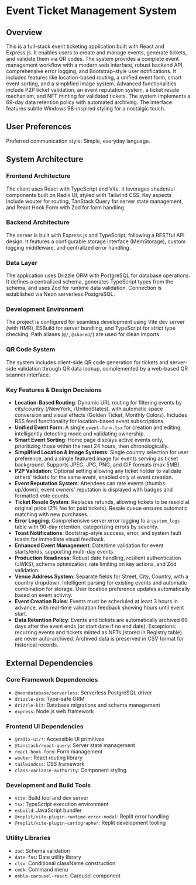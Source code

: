 # Event Ticket Management System

## Overview
This is a full-stack event ticketing application built with React and Express.js. It enables users to create and manage events, generate tickets, and validate them via QR codes. The system provides a complete event management workflow with a modern web interface, robust backend API, comprehensive error logging, and Bootstrap-style user notifications. It includes features like location-based routing, a unified event form, smart event sorting, and a simplified image system. Advanced functionalities include P2P ticket validation, an event reputation system, a ticket resale mechanism, and NFT minting for validated tickets. The system implements a 69-day data retention policy with automated archiving. The interface features subtle Windows 98-inspired styling for a nostalgic touch.

## User Preferences
Preferred communication style: Simple, everyday language.

## System Architecture

### Frontend Architecture
The client uses React with TypeScript and Vite. It leverages shadcn/ui components built on Radix UI, styled with Tailwind CSS. Key aspects include wouter for routing, TanStack Query for server state management, and React Hook Form with Zod for form handling.

### Backend Architecture
The server is built with Express.js and TypeScript, following a RESTful API design. It features a configurable storage interface (MemStorage), custom logging middleware, and centralized error handling.

### Data Layer
The application uses Drizzle ORM with PostgreSQL for database operations. It defines a centralized schema, generates TypeScript types from the schema, and uses Zod for runtime data validation. Connection is established via Neon serverless PostgreSQL.

### Development Environment
The project is configured for seamless development using Vite dev server (with HMR), ESBuild for server bundling, and TypeScript for strict type checking. Path aliases (`@/`, `@shared/`) are used for clean imports.

### QR Code System
The system includes client-side QR code generation for tickets and server-side validation through QR data lookup, complemented by a web-based QR scanner interface.

### Key Features & Design Decisions
- **Location-Based Routing**: Dynamic URL routing for filtering events by city/country (/NewYork, /UnitedStates), with automatic space conversion and visual effects (Golden Ticket, Monthly Colors). Includes RSS feed functionality for location-based event subscriptions.
- **Unified Event Form**: A single `event-form.tsx` for creation and editing, intelligently detecting mode and validating ownership.
- **Smart Event Sorting**: Home page displays active events only, prioritizing those within the next 24 hours, then chronologically.
- **Simplified Location & Image Systems**: Single country selection for user preference, and a single featured image for events serving as ticket background. Supports JPEG, JPG, PNG, and GIF formats (max 5MB).
- **P2P Validation**: Optional setting allowing any ticket holder to validate others' tickets for the same event, enabled only at event creation.
- **Event Reputation System**: Attendees can rate events (thumbs up/down); event owners' reputation is displayed with badges and formatted vote counts.
- **Ticket Resale System**: Replaces refunds, allowing tickets to be resold at original price (2% fee for paid tickets). Resale queue ensures automatic matching with new purchases.
- **Error Logging**: Comprehensive server error logging to a `system_logs` table with 90-day retention, categorizing errors by severity.
- **Toast Notifications**: Bootstrap-style success, error, and system fault toasts for immediate visual feedback.
- **Enhanced Event Management**: Date/time validation for event starts/ends, supporting multi-day events.
- **Production Readiness**: Robust date handling, resilient authentication (JWKS), schema optimization, rate limiting on key actions, and Zod validation.
- **Venue Address System**: Separate fields for Street, City, Country, with a country dropdown. Intelligent parsing for existing events and automatic combination for storage. User location preference updates automatically based on event activity.
- **Event Creation Rules**: Events must be scheduled at least 3 hours in advance, with real-time validation feedback showing hours until event start.
- **Data Retention Policy**: Events and tickets are automatically archived 69 days after the event ends (or start date if no end date). Exceptions: recurring events and tickets minted as NFTs (stored in Registry table) are never auto-archived. Archived data is preserved in CSV format for historical records.

## External Dependencies

### Core Framework Dependencies
- `@neondatabase/serverless`: Serverless PostgreSQL driver
- `drizzle-orm`: Type-safe ORM
- `drizzle-kit`: Database migrations and schema management
- `express`: Node.js web framework

### Frontend UI Dependencies
- `@radix-ui/*`: Accessible UI primitives
- `@tanstack/react-query`: Server state management
- `react-hook-form`: Form management
- `wouter`: React routing library
- `tailwindcss`: CSS framework
- `class-variance-authority`: Component styling

### Development and Build Tools
- `vite`: Build tool and dev server
- `tsx`: TypeScript execution environment
- `esbuild`: JavaScript bundler
- `@replit/vite-plugin-runtime-error-modal`: Replit error handling
- `@replit/vite-plugin-cartographer`: Replit development tooling

### Utility Libraries
- `zod`: Schema validation
- `date-fns`: Date utility library
- `clsx`: Conditional className construction
- `cmdk`: Command menu
- `embla-carousel-react`: Carousel component